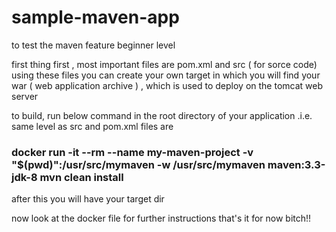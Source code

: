 # sample-maven-app
to test the maven feature beginner level


first thing first , most important files are pom.xml and src ( for sorce code) 
using these files you can create your own target in which you will find your 
war ( web application archive ) , which is used to deploy on the tomcat web server

to build, run below command in the root directory of your application .i.e. same level as src and pom.xml files are 

### docker run -it --rm --name my-maven-project -v "$(pwd)":/usr/src/mymaven -w /usr/src/mymaven maven:3.3-jdk-8 mvn clean install

after this you will have your target dir

now look at the docker file for further instructions 
that's it for now bitch!!
